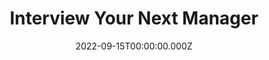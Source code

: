 ---
title: Interview Your Next Manager
date: 2022-09-15T00:00:00.000Z
people:
  - marcos-placona
descriptions:
  short: End up in healthier, more productive environments by interviewing your next manager.
  full: Interviews are a two-way process, but it's more than just company fit. Your manager is your biggest advocate, but fill your great opportunity with endless challenges. In this talk, we'll cover why and how to interview your next manager as part of your job-hunting process to make sure you end up in a healthy and productive environment.
vimeo: 750986733
---